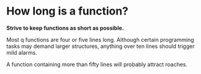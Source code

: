 How long is a function?
=======================


**Strive to keep functions as short as possible.**

Most q functions are four or five lines long. Although certain programming tasks may demand larger structures, anything over ten lines should trigger mild alarms.

A function containing more than fifty lines will probably attract roaches. 